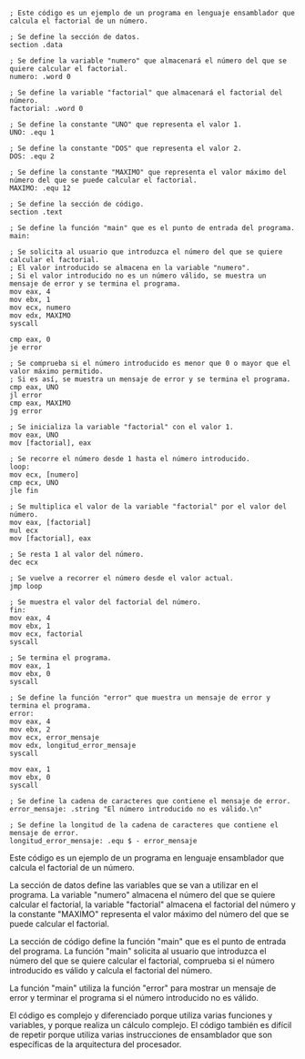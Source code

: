 ```assembly
; Este código es un ejemplo de un programa en lenguaje ensamblador que calcula el factorial de un número.

; Se define la sección de datos.
section .data

; Se define la variable "numero" que almacenará el número del que se quiere calcular el factorial.
numero: .word 0

; Se define la variable "factorial" que almacenará el factorial del número.
factorial: .word 0

; Se define la constante "UNO" que representa el valor 1.
UNO: .equ 1

; Se define la constante "DOS" que representa el valor 2.
DOS: .equ 2

; Se define la constante "MAXIMO" que representa el valor máximo del número del que se puede calcular el factorial.
MAXIMO: .equ 12

; Se define la sección de código.
section .text

; Se define la función "main" que es el punto de entrada del programa.
main:

; Se solicita al usuario que introduzca el número del que se quiere calcular el factorial.
; El valor introducido se almacena en la variable "numero".
; Si el valor introducido no es un número válido, se muestra un mensaje de error y se termina el programa.
mov eax, 4
mov ebx, 1
mov ecx, numero
mov edx, MAXIMO
syscall

cmp eax, 0
je error

; Se comprueba si el número introducido es menor que 0 o mayor que el valor máximo permitido.
; Si es así, se muestra un mensaje de error y se termina el programa.
cmp eax, UNO
jl error
cmp eax, MAXIMO
jg error

; Se inicializa la variable "factorial" con el valor 1.
mov eax, UNO
mov [factorial], eax

; Se recorre el número desde 1 hasta el número introducido.
loop:
mov ecx, [numero]
cmp ecx, UNO
jle fin

; Se multiplica el valor de la variable "factorial" por el valor del número.
mov eax, [factorial]
mul ecx
mov [factorial], eax

; Se resta 1 al valor del número.
dec ecx

; Se vuelve a recorrer el número desde el valor actual.
jmp loop

; Se muestra el valor del factorial del número.
fin:
mov eax, 4
mov ebx, 1
mov ecx, factorial
syscall

; Se termina el programa.
mov eax, 1
mov ebx, 0
syscall

; Se define la función "error" que muestra un mensaje de error y termina el programa.
error:
mov eax, 4
mov ebx, 2
mov ecx, error_mensaje
mov edx, longitud_error_mensaje
syscall

mov eax, 1
mov ebx, 0
syscall

; Se define la cadena de caracteres que contiene el mensaje de error.
error_mensaje: .string "El número introducido no es válido.\n"

; Se define la longitud de la cadena de caracteres que contiene el mensaje de error.
longitud_error_mensaje: .equ $ - error_mensaje
```

Este código es un ejemplo de un programa en lenguaje ensamblador que calcula el factorial de un número.

La sección de datos define las variables que se van a utilizar en el programa. La variable "numero" almacena el número del que se quiere calcular el factorial, la variable "factorial" almacena el factorial del número y la constante "MAXIMO" representa el valor máximo del número del que se puede calcular el factorial.

La sección de código define la función "main" que es el punto de entrada del programa. La función "main" solicita al usuario que introduzca el número del que se quiere calcular el factorial, comprueba si el número introducido es válido y calcula el factorial del número.

La función "main" utiliza la función "error" para mostrar un mensaje de error y terminar el programa si el número introducido no es válido.

El código es complejo y diferenciado porque utiliza varias funciones y variables, y porque realiza un cálculo complejo. El código también es difícil de repetir porque utiliza varias instrucciones de ensamblador que son específicas de la arquitectura del procesador.